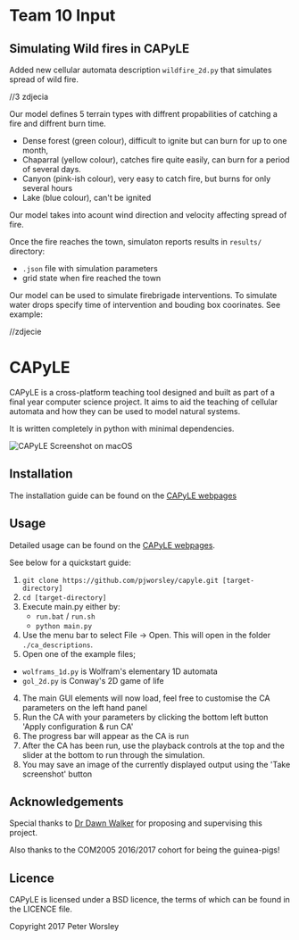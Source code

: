 # Team 10 Input

## Simulating Wild fires in CAPyLE

Added new cellular automata description `wildfire_2d.py` that simulates spread of wild fire.

//3 zdjecia


Our model defines 5 terrain types with diffrent propabilities of catching a fire and diffrent burn time.

- Dense forest (green colour), difficult to ignite but can burn for up to one month, 
- Chaparral (yellow colour), catches fire quite easily, can burn for a period of several days.
- Canyon (pink-ish colour), very easy to catch fire, but burns for only several hours
- Lake (blue colour), can't be ignited


Our model takes into acount wind direction and velocity affecting spread of fire.

Once the fire reaches the town, simulaton reports results in `results/` directory: 
- `.json` file with simulation parameters
- grid state when fire reached the town

Our model can be used to simulate firebrigade interventions. To simulate water drops specify time of intervention and bouding box coorinates. See example:

//zdjecie

# CAPyLE
CAPyLE is a cross-platform teaching tool designed and built as part of a final year computer science project. It aims to aid the teaching of cellular automata and how they can be used to model natural systems.

It is written completely in python with minimal dependencies.

![CAPyLE Screenshot on macOS](http://pjworsley.github.io/capyle/sample.png)

## Installation
The installation guide can be found on the [CAPyLE webpages](http://pjworsley.github.io/capyle/installationguide.html)

## Usage
Detailed usage can be found on the [CAPyLE webpages](http://pjworsley.github.io/capyle/).

See below for a quickstart guide:

1. `git clone https://github.com/pjworsley/capyle.git [target-directory]`
2. `cd [target-directory]`
3. Execute main.py either by:
    * `run.bat` / `run.sh`
    * `python main.py`
2. Use the menu bar to select File -> Open. This will open in the folder `./ca_descriptions`.
3. Open one of the example files;
  - `wolframs_1d.py` is Wolfram's elementary 1D automata
  - `gol_2d.py` is Conway's 2D game of life
4. The main GUI elements will now load, feel free to customise the CA parameters on the left hand panel
5. Run the CA with your parameters by clicking the bottom left button 'Apply configuration & run CA'
6. The progress bar will appear as the CA is run
7. After the CA has been run, use the playback controls at the top and the slider at the bottom to run through the simulation.
8. You may save an image of the currently displayed output using the 'Take screenshot' button

## Acknowledgements
Special thanks to [Dr Dawn Walker](http://staffwww.dcs.shef.ac.uk/people/D.Walker/) for proposing and supervising this project.

Also thanks to the COM2005 2016/2017 cohort for being the guinea-pigs!

## Licence
CAPyLE is licensed under a BSD licence, the terms of which can be found in the LICENCE file.

Copyright 2017 Peter Worsley
